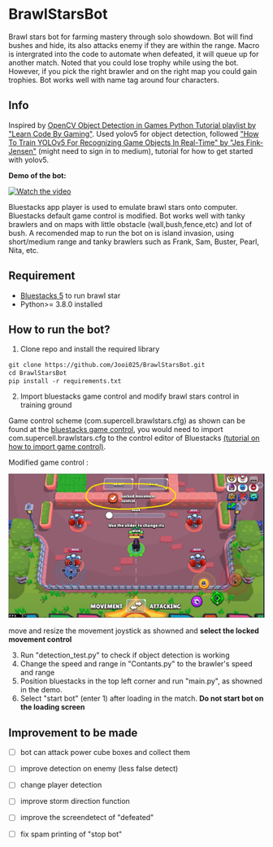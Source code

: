 # BrawlStarsBot
Brawl stars bot for farming mastery through solo showdown. Bot will find bushes and hide, its also attacks enemy if they are within the range. Macro is intergrated into the code to automate when defeated, it will queue up for another match. Noted that you could lose trophy while using the bot. However, if you pick the right brawler and on the right map you could gain trophies. Bot works well with name tag around four characters.

## Info
Inspired by [OpenCV Object Detection in Games Python Tutorial playlist by "Learn Code By Gaming"](https://www.youtube.com/watch?v=KecMlLUuiE4&list=PL1m2M8LQlzfKtkKq2lK5xko4X-8EZzFPI).
Used yolov5 for object detection, followed ["How To Train YOLOv5 For Recognizing Game Objects In Real-Time" by "Jes Fink-Jensen"](https://betterprogramming.pub/how-to-train-yolov5-for-recognizing-custom-game-objects-in-real-time-9d78369928a8) (might need to sign in to medium), tutorial for how to get started with yolov5.


****Demo of the bot:****

[![Watch the video](https://github.com/Jooi025/BrawlStarsBot/blob/main/misc/image/youtube_thumbnail.jpg)](https://www.youtube.com/watch?v=kp5izpAKA-Y)

Bluestacks app player is used to emulate brawl stars onto computer. Bluestacks default game control is modified. Bot works well with tanky brawlers and on maps with little obstacle (wall,bush,fence,etc) and lot of bush.
A recomended map to run the bot on is island invasion, using short/medium range and tanky brawlers such as Frank, Sam, Buster, Pearl, Nita, etc.

## Requirement
* [Bluestacks 5](https://www.bluestacks.com/download.html) to run brawl star
* Python>= 3.8.0 installed

## How to run the bot?
1. Clone repo and install the required library
```
git clone https://github.com/Jooi025/BrawlStarsBot.git
cd BrawlStarsBot
pip install -r requirements.txt
```
2. Import bluestacks game control and modify brawl stars control in training ground

Game control scheme (com.supercell.brawlstars.cfg) as shown can be found at the [bluestacks game control](https://github.com/Jooi025/BrawlStarsBot/tree/main/control), you would need to import com.supercell.brawlstars.cfg to the control editor of Bluestacks [(tutorial on how to import game control)](https://support.bluestacks.com/hc/en-us/articles/360056129291-How-to-import-your-game-controls-from-BlueStacks-4-and-use-them-in-BlueStacks-5). 

Modified game control :

![Alt text](control/controlSetup.jpg?raw=true "Example of gamecontrol in Bluestacks")

move and resize the movement joystick as showned and ****select the locked movement control****

 3. Run "detection_test.py" to check if object detection is working
 4. Change the speed and range in "Contants.py" to the brawler's speed and range
 5. Position bluestacks in the top left corner and run "main.py", as showned in the demo.
 6. Select "start bot" (enter 1) after loading in the match. **Do not start bot on the loading screen**

 ## Improvement to be made
 - [ ] bot can attack power cube boxes and collect them
 - [ ] improve detection on enemy (less false detect)
 - [ ] change player detection
 - [ ] improve storm direction function 
 - [ ] improve the screendetect of "defeated"
 - [ ] fix spam printing of "stop bot" 





